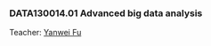 ### DATA130014.01 Advanced big data analysis

Teacher: [Yanwei Fu](http://www.sdspeople.fudan.edu.cn/fuyanwei/)

